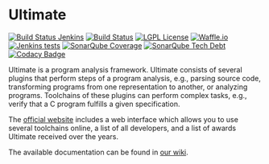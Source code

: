 # Ultimate
[![Build Status Jenkins](https://monteverdi.informatik.uni-freiburg.de/ci/buildStatus/icon?job=Ultimate (GitHub))](http://monteverdi.informatik.uni-freiburg.de/ci/job/Ultimate (GitHub))
[![Build Status](https://travis-ci.org/ultimate-pa/ultimate.svg)](https://travis-ci.org/ultimate-pa/ultimate)
[![LGPL License](http://img.shields.io/badge/license-LGPLv3-brightgreen.svg)](https://www.gnu.org/licenses/lgpl.html)
[![Waffle.io](https://img.shields.io/waffle/label/ultimate-pa/ultimate/in%20progress.svg?maxAge=1800)](https://waffle.io/ultimate-pa/ultimate)
[![Jenkins tests](https://img.shields.io/jenkins/t/https/monteverdi.informatik.uni-freiburg.de/ci/job/Ultimate%20Nightly.svg?maxAge=1800)](https://monteverdi.informatik.uni-freiburg.de/ci/job/Ultimate%20Nightly/lastBuild/testReport/)
[![SonarQube Coverage](https://img.shields.io/sonar/https/monteverdi.informatik.uni-freiburg.de/sonar/de.uni_freiburg.informatik.ultimate:mavenparent/coverage.svg?maxAge=1800)](https://monteverdi.informatik.uni-freiburg.de/sonar/overview?id=6196)
[![SonarQube Tech Debt](https://img.shields.io/sonar/https/monteverdi.informatik.uni-freiburg.de/sonar/de.uni_freiburg.informatik.ultimate:mavenparent/tech_debt.svg?maxAge=1800)](https://monteverdi.informatik.uni-freiburg.de/sonar/overview?id=Ultimate%3AMavenParentUltimate)
[![Codacy Badge](https://api.codacy.com/project/badge/grade/b03e97ce2ee948eb974a211bbbfc6a2e)](https://www.codacy.com/app/ultimate-pa/ultimate)

Ultimate is a program analysis framework. Ultimate consists of several plugins that perform steps of a program analysis, e.g., parsing source code, transforming programs from one representation to another, or analyzing programs. Toolchains of these plugins can perform complex tasks, e.g., verify that a C program fulfills a given specification.

The [official website](https://ultimate.informatik.uni-freiburg.de/) includes a web interface which allows you to use several toolchains online, a list of all developers, and a list of awards Ultimate received over the years.

The available documentation can be found in [our wiki](https://github.com/ultimate-pa/ultimate/wiki).

